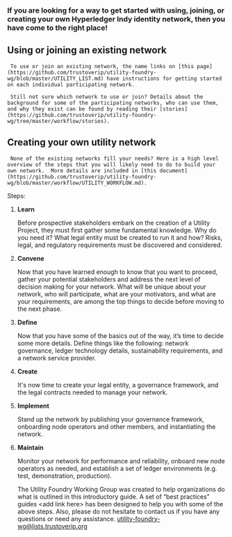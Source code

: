 ### If you are looking for a way to get started with using, joining, or creating your own Hyperledger Indy identity network, then you have come to the right place!


## Using or joining an existing network

     To use or join an existing network, the name links on [this page](https://github.com/trustoverip/utility-foundry-wg/blob/master/UTILITY_LIST.md) have instructions for getting started on each individual participating network. 

     Still not sure which network to use or join? Details about the background for some of the participating networks, who can use them, and why they exist can be found by reading their [stories](https://github.com/trustoverip/utility-foundry-wg/tree/master/workflow/stories).


## Creating your own utility network

     None of the existing networks fill your needs? Here is a high level overview of the steps that you will likely need to do to build your own network.  More details are included in [this document](https://github.com/trustoverip/utility-foundry-wg/blob/master/workflow/UTILITY_WORKFLOW.md).

Steps:



1. **Learn**

    Before prospective stakeholders embark on the creation of a Utility Project, they must first gather some fundamental knowledge. Why do you need it? What legal entity must be created to run it and how? Risks, legal, and regulatory requirements must be discovered and considered. 

2. **Convene**

    Now that you have learned enough to know that you want to proceed, gather your potential stakeholders and address the next level of decision making for your network. What will be unique about your network, who will participate, what are your motivators, and what are your requirements, are among the top things to decide before moving to the next phase.

3. **Define**

    Now that you have some of the basics out of the way, it’s time to decide some more details. Define things like the following: network governance, ledger technology details, sustainability requirements, and a network service provider.

4. **Create**

    It's now time to create your legal entity, a governance framework, and the legal contracts needed to manage your network. 

5. **Implement**

    Stand up the network by publishing your governance framework, onboarding node operators and other members, and instantiating the network.

6. **Maintain**

    Monitor your network for performance and reliability, onboard new node operators as needed, and establish a set of ledger environments (e.g. test, demonstration, production).


    The Utility Foundry Working Group was created to help organizations do what is outlined in this introductory guide.  A set of “best practices” guides &lt;add link here> has been designed to help you with some of the above steps. Also, please do not hesitate to contact us if you have any questions or need any assistance. utility-foundry-wg@lists.trustoverip.org
